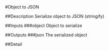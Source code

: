 #Object to JSON

##Description
Serialize object to JSON (stringify)

##Inputs
###object
Object to serialize

##Outputs
###json
The serialized object

##Detail

